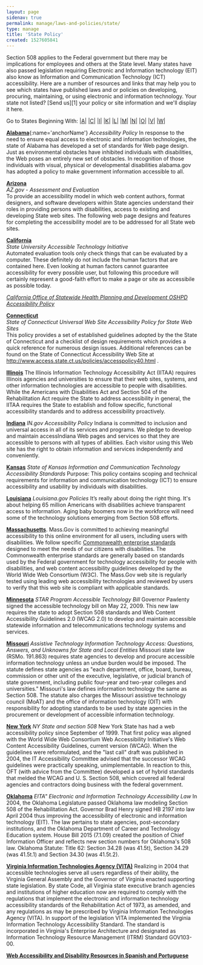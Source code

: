 ```yaml
---
layout: page
sidenav: true
permalink: manage/laws-and-policies/state/
type: manage
title: 'State Policy'
created: 1527605841
---
```

<p name="top"> </p> 
Section 508 applies to the Federal government but there may be implications for employees and others at the State level. Many states have also passed legislation requiring Electronic and Information technology (EIT) also know as Information and Communication Technology (ICT) accessibility. Here are a number of resources and links that may help you to see which states have published laws and or policies on developing, procuring, maintaining, or using electronic and information technology. Your state not listed? [Send us][1] your policy or site information and we'll display it here.


<!-- <a id ="top" > Go to States Beginning With: |[A][2]| |[C][3]| |[I][4]| |[K][5]| |[L][6]| |[M][7]| |[N][8]| |[O][9]| |[V][10]| |[W][11]| </a> -->

Go to States Beginning With: \|[A][2]\| \|[C][3]\| \|[I][4]\| \|[K][5]\| \|[L][6]\| \|[M][7]\| \|[N][8]\| \|[O][9]\| \|[V][10]\| \|[W][11]\|


<p id="A" name="A"> </p> 

[**Alabama**][12]{:name='anchorName'} _Accessibility Policy_ In response to the need to ensure equal access to electronic and information technologies, the state of Alabama has developed a set of standards for Web page design. Just as environmental obstacles have inhibited individuals with disabilities, the Web poses an entirely new set of obstacles. In recognition of those individuals with visual, physical or developmental disabilities alabama.gov has adopted a policy to make government information accessible to all.

[**Arizona**][13]  
_AZ.gov - Assessment and Evaluation_  
To provide an accessibility model in which web content authors, format designers, and software developers within State agencies understand their roles in providing persons with disabilities, access to existing and developing State web sites. The following web page designs and features for completing the accessibility model are to be addressed for all State web sites.

<p id="C" name="C"></p>

[**California**][14]  
_State University Accessible Technology Initiative_  
Automated evaluation tools only check things that can be evaluated by a computer. These definitely do not include the human factors that are contained here. Even looking at human factors cannot guarantee accessibility for every possible user, but following this procedure will certainly represent a good-faith effort to make a page or site as accessibile as possible today.

_[California Office of Statewide Health Planning and Development OSHPD Accessibility Policy][15]_

[**Connecticut**][16]  
_State of Connecticut Universal Web Site Accessibility Policy for State Web Sites_  
This policy provides a set of established guidelines adopted by the the State of Connecticut and a checklist of design requirements which provides a quick reference for numerous design issues. Additional references can be found on the State of Connecticut Accessibility Web Site at <a href = "http://www.access.state.ct.us/policies/accesspolicy40.html" style="word-wrap: break-word;">
http://www.access.state.ct.us/policies/accesspolicy40.html </a>.

<p id="I" name="I"></p>

[**Illinois**][17] The Illinois Information Technology Accessibility Act (IITAA) requires Illinois agencies and universities to ensure that their web sites, systems, and other information technologies are accessible to people with disabilities. While the Americans with Disabilities Act and Section 504 of the Rehabilitation Act require the State to address accessibility in general, the IITAA requires the State to establish and follow specific, functional accessibility standards and to address accessibility proactively.

[**Indiana**][18] _IN.gov Accessibility Policy_ Indiana is committed to inclusion and universal access in all of its services and programs. We pledge to develop and maintain accessIndiana Web pages and services so that they are accessible to persons with all types of abilities. Each visitor using this Web site has the right to obtain information and services independently and conveniently.

<p id="K" name="K"></p>

[**Kansas**][19] _State of Kansas Information and Communication Technology Accessibility Standards_ Purpose: This policy contains scoping and technical requirements for information and communication technology (ICT) to ensure accessibility and usability by individuals with disabilities.

<p id="L" name="L"></p>

[**Louisiana**][20] _Louisiana.gov Policies_ It’s really about doing the right thing. It's about helping 65 million Americans with disabilities achieve transparent access to information. Aging baby boomers now in the workforce will need some of the technology solutions emerging from Section 508 efforts.

<p id="M" name="M"></p>

<p dir="ltr">
  <a href="http://www.mass.gov/portal/massgov-web-accessibility-statement.html"><strong>Massachusetts</strong></a>. Mass.Gov is committed to achieving meaningful accessibility to this online environment for all users, including users with disabilities. We follow specific <a href="http://www.mass.gov/anf/research-and-tech/policies-legal-and-technical-guidance/tech-guidance/accessibility-guidance/web-accessibility-standards.html">Commonwealth enterprise standards</a> designed to meet the needs of our citizens with disabilities. The Commonwealth enterprise standards are generally based on standards used by the Federal government for technology accessibility for people with disabilities, and web content accessibility guidelines developed by the World Wide Web Consortium (W3C). The Mass.Gov web site is regularly tested using leading web accessibility technologies and reviewed by users to verify that this web site is compliant with applicable standards.
</p>

[**Minnesota**][21] _STAR Program Accessible Technology Bill_ Governor Pawlenty signed the accessible technology bill on May 22, 2009. This new law requires the state to adopt Section 508 standards and Web Content Accessibility Guidelines 2.0 (WCAG 2.0) to develop and maintain accessible statewide information and telecommunications technology systems and services.

[**Missouri**][22] _Assistive Technology Information Technology Access: Questions, Answers, and Unknowns for State and Local Entities_ Missouri state law (RSMo. 191.863) requires state agencies to develop and procure accessible information technology unless an undue burden would be imposed. The statute defines state agencies as "each department, office, board, bureau, commission or other unit of the executive, legislative, or judicial branch of state government, including public four-year and two-year colleges and universities." Missouri's law defines information technology the same as Section 508. The statute also charges the Missouri assistive technology council (MoAT) and the office of information technology (OIT) with responsibility for adopting standards to be used by state agencies in the procurement or development of accessible information technology.

<p id="N" name="N"></p>

[**New York**][23] _NY State and section 508_ New York State has had a web accessibility policy since September of 1999. That first policy was aligned with the World Wide Web Consortium Web Accessibility Initiative's Web Content Accessibility Guidelines, current version (WCAG). When the guidelines were reformulated, and the "last call" draft was published in 2004, the IT Accessibility Committee advised that the successor WCAG guidelines were practically speaking, unimplementable. In reaction to this, OFT (with advice from the Committee) developed a set of hybrid standards that melded the WCAG and U. S. Section 508, which covered all federal agencies and contractors doing business with the federal government.

<p id="O" name="O"></p>

[**Oklahoma**][24] _EITA" Electronic and Information Technology Accessibility Law_ In 2004, the Oklahoma Legislature passed Oklahoma law modeling Section 508 of the Rehabilitation Act. Governor Brad Henry signed HB 2197 into law April 2004 thus improving the accessibility of electronic and information technology (EIT). The law pertains to state agencies, post-secondary institutions, and the Oklahoma Department of Career and Technology Education system. House Bill 2015 (7.1.09) created the position of Chief Information Officer and reflects new section numbers for Oklahoma's 508 law. Oklahoma Statute: Title 62: Section 34.28 (was 41.5t), Section 34.29 (was 41.5t.1) and Section 34.30 (was 41.5t.2).

<p id="V" name="V"></p>

[**Virginia Information Technologies Agency (VITA)**][25] Realizing in 2004 that accessible technologies serve all users regardless of their ability, the Virginia General Assembly and the Governor of Virginia enacted supporting state legislation. By state Code, all Virginia state executive branch agencies and institutions of higher education now are required to comply with the regulations that implement the electronic and information technology accessibility standards of the Rehabilitation Act of 1973, as amended, and any regulations as may be prescribed by Virginia Information Technologies Agency (VITA). In support of the legislation VITA implemented the Virginia Information Technology Accessibility Standard. The standard is incorporated in Virginia's Enterprise Architecture and designated as Information Technology Resource Management (ITRM) Standard GOV103-00.

<p id="W" name="W"></p>

[**Web Accessibility and Disability Resources in Spanish and Portuguese**][26]

 [1]: {{site.baseurl}}/contact-us
 [2]: #A "Go to States beginning with A"
 [3]: #C "Go to States beginning with C"
 [4]: #I "Go to States beginning with I"
 [5]: #K "Go to States beginning with K"
 [6]: #L "Go to States beginning with L"
 [7]: #M "Go to States beginning with M"
 [8]: #N "Go to States beginning with N"
 [9]: #O "Go to States beginning with O"
 [10]: #V "Go to States beginning with V"
 [11]: #W "Go to States beginning with W"
 [12]: http://www.al.gov/terms-of-use "Go to Alabama's site"
 [13]: https://az.gov/policy/accessibility "Go to Arizona's site"
 [14]: http://www.calstate.edu/Accessibility/webaccessibility/evaluation/index.shtml "Go to California's site"
 [15]: http://www.oshpd.ca.gov/Accessibility.html
 [16]: http://www.access.state.ct.us/policies/accesspolicy40.html "Go to Connecticut's site"
 [17]: http://www.dhs.state.il.us/page.aspx?item=32765 "Go to Illinois's site"
 [18]: http://www.in.gov/core/accessibility.html "Go to Indiana's site"
 [19]: https://ebit.ks.gov/itec/resources/policies/policy-1210 "Go to Kansas's site"
 [20]: http://www.louisiana.gov/Government/Policies/#webaccessibility "Go to Louisiana's site"
 [21]: http://www.starprogram.state.mn.us/Accessibility_Usability.htm "Go to Minnesota's site"
 [22]: http://at.mo.gov/it-access/ "Go to Missouri's site"
 [23]: http://www.nysforum.org/accessibility/resources/nyspolicy/nys_508/nys_508.html "Go to New York's site"
 [24]: http://www.ok.gov/accessibility "Go to Oklahoma's site"
 [25]: http://www.vita.virginia.gov "Go to Virginia Information Technologies Agency (VITA)'s site"
 [26]: http://www.icdri.org/hispanic/Hispanic.htm "Go to Web Accessibility and Disability Resources in Spanish and Portuguese's site"
 [27]: #top